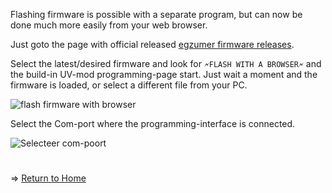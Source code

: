 Flashing firmware is possible with a separate program, but can now be done much more easily from your web browser.

Just goto the page with official released [egzumer firmware releases](https://github.com/egzumer/uv-k5-firmware-custom/releases).

Select the latest/desired firmware and look for 
 `🗲FLASH WITH A BROWSER🗲`
and the build-in UV-mod programming-page start.
Just wait a moment and the firmware is loaded, or select a different file from your PC. 

![flash firmware with browser](https://github.com/egzumer/uv-k5-firmware-custom/assets/148579604/c24ea880-cecd-4477-b89c-7988f61d5e15)

Select the Com-port where the programming-interface is connected.

![Selecteer com-poort](https://github.com/egzumer/uv-k5-firmware-custom/assets/148579604/0b663992-2abc-4504-ae3b-6e3e2b55d5e6)


#
=> [Return to Home](https://github.com/egzumer/uv-k5-firmware-custom/wiki)




